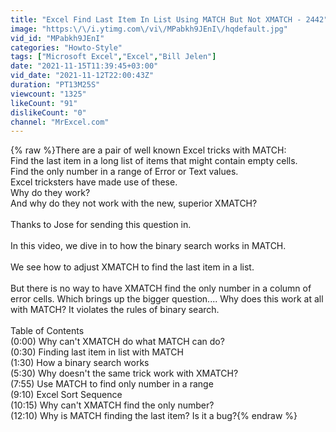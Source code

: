 ```yaml
---
title: "Excel Find Last Item In List Using MATCH But Not XMATCH - 2442"
image: "https:\/\/i.ytimg.com\/vi\/MPabkh9JEnI\/hqdefault.jpg"
vid_id: "MPabkh9JEnI"
categories: "Howto-Style"
tags: ["Microsoft Excel","Excel","Bill Jelen"]
date: "2021-11-15T11:39:45+03:00"
vid_date: "2021-11-12T22:00:43Z"
duration: "PT13M25S"
viewcount: "1325"
likeCount: "91"
dislikeCount: "0"
channel: "MrExcel.com"
---
```

{% raw %}There are a pair of well known Excel tricks with MATCH:<br />Find the last item in a long list of items that might contain empty cells.<br />Find the only number in a range of Error or Text values.<br />Excel tricksters have made use of these.<br />Why do they work?<br />And why do they not work with the new, superior XMATCH?<br /><br />Thanks to Jose for sending this question in.<br /><br />In this video, we dive in to how the binary search works in MATCH.<br /><br />We see how to adjust XMATCH to find the last item in a list.<br /><br />But there is no way to have XMATCH find the only number in a column of error cells. Which brings up the bigger question.... Why does this work at all with MATCH?  It violates the rules of binary search.<br /><br />Table of Contents<br />(0:00) Why can't XMATCH do what MATCH can do?<br />(0:30) Finding last item in list with MATCH<br />(1:30) How a binary search works<br />(5:30) Why doesn't the same trick work with XMATCH?<br />(7:55) Use MATCH to find only number in a range<br />(9:10) Excel Sort Sequence<br />(10:15) Why can't XMATCH find the only number?<br />(12:10) Why is MATCH finding the last item? Is it a bug?{% endraw %}
